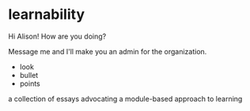 learnability
============

Hi Alison! How are you doing?

Message me and I'll make you an admin for the organization.

 * look
 * bullet
 * points


a collection of essays advocating a module-based approach to learning
